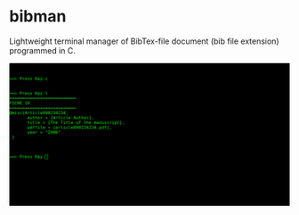 # bibman
Lightweight terminal manager of BibTex-file document (bib file extension) programmed in C.


![](https://raw.githubusercontent.com/spartrekus/bibman/master/bibman.png)


